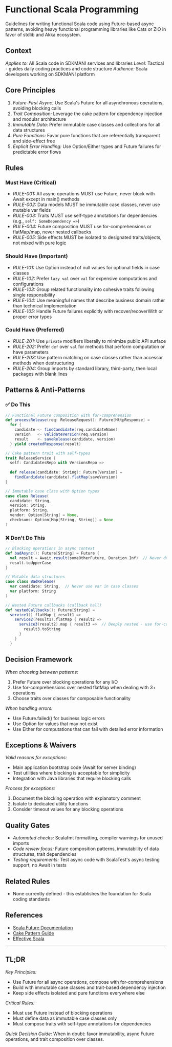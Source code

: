 # Functional Scala Programming

Guidelines for writing functional Scala code using Future-based async patterns, avoiding heavy functional programming libraries like Cats or ZIO in favor of stdlib and Akka ecosystem.

## Context

*Applies to:* All Scala code in SDKMAN! services and libraries
*Level:* Tactical - guides daily coding practices and code structure
*Audience:* Scala developers working on SDKMAN! platform

## Core Principles

1. *Future-First Async:* Use Scala's Future for all asynchronous operations, avoiding blocking calls
2. *Trait Composition:* Leverage the cake pattern for dependency injection and modular architecture
3. *Immutable Data:* Prefer immutable case classes and collections for all data structures
4. *Pure Functions:* Favor pure functions that are referentially transparent and side-effect free
5. *Explicit Error Handling:* Use Option/Either types and Future failures for predictable error flows

## Rules

### Must Have (Critical)

- *RULE-001:* All async operations MUST use Future, never block with Await except in main() methods
- *RULE-002:* Data models MUST be immutable case classes, never use mutable var fields
- *RULE-003:* Traits MUST use self-type annotations for dependencies (e.g., `self: SomeDependency =>`)
- *RULE-004:* Future composition MUST use for-comprehensions or flatMap/map, never nested callbacks
- *RULE-005:* Side effects MUST be isolated to designated traits/objects, not mixed with pure logic

### Should Have (Important)

- *RULE-101:* Use Option instead of null values for optional fields in case classes
- *RULE-102:* Prefer `lazy val` over `val` for expensive computations and configurations
- *RULE-103:* Group related functionality into cohesive traits following single responsibility
- *RULE-104:* Use meaningful names that describe business domain rather than technical implementation
- *RULE-105:* Handle Future failures explicitly with recover/recoverWith or proper error types

### Could Have (Preferred)

- *RULE-201:* Use `private` modifiers liberally to minimize public API surface
- *RULE-202:* Prefer `def` over `val` for methods that perform computation or have parameters
- *RULE-203:* Use pattern matching on case classes rather than accessor methods when destructuring
- *RULE-204:* Group imports by standard library, third-party, then local packages with blank lines

## Patterns & Anti-Patterns

### ✅ Do This

```scala
// Functional Future composition with for-comprehension
def processRelease(req: ReleaseRequest): Future[HttpResponse] = 
  for {
    candidate <- findCandidate(req.candidateName)
    version   <- validateVersion(req.version)
    result    <- saveRelease(candidate, version)
  } yield createdResponse(result)

// Cake pattern trait with self-types
trait ReleaseService {
  self: CandidatesRepo with VersionsRepo =>
  
  def release(candidate: String): Future[Version] = 
    findCandidate(candidate).flatMap(saveVersion)
}

// Immutable case class with Option types
case class Release(
  candidate: String,
  version: String,
  platform: String,
  vendor: Option[String] = None,
  checksums: Option[Map[String, String]] = None
)
```

### ❌ Don't Do This

```scala
// Blocking operations in async context
def badAsync(): Future[String] = Future {
  val result = Await.result(someOtherFuture, Duration.Inf)  // Never do this
  result.toUpperCase
}

// Mutable data structures
case class BadRelease(
  var candidate: String,  // Never use var in case classes
  var platform: String
)

// Nested Future callbacks (callback hell)
def nestedCallbacks(): Future[String] = 
  service1().flatMap { result1 =>
    service2(result1).flatMap { result2 =>
      service3(result2).map { result3 =>  // Deeply nested - use for-comprehension
        result3.toString
      }
    }
  }
```

## Decision Framework

*When choosing between patterns:*
1. Prefer Future over blocking operations for any I/O
2. Use for-comprehensions over nested flatMap when dealing with 3+ operations
3. Choose traits over classes for composable functionality

*When handling errors:*
- Use Future.failed() for business logic errors
- Use Option for values that may not exist
- Use Either for computations that can fail with detailed error information

## Exceptions & Waivers

*Valid reasons for exceptions:*
- Main application bootstrap code (Await for server binding)
- Test utilities where blocking is acceptable for simplicity
- Integration with Java libraries that require blocking calls

*Process for exceptions:*
1. Document the blocking operation with explanatory comment
2. Isolate to dedicated utility functions
3. Consider timeout values for any blocking operations

## Quality Gates

- *Automated checks:* Scalafmt formatting, compiler warnings for unused imports
- *Code review focus:* Future composition patterns, immutability of data structures, trait dependencies
- *Testing requirements:* Test async code with ScalaTest's async testing support, no Await in tests

## Related Rules

- None currently defined - this establishes the foundation for Scala coding standards

## References

- [Scala Future Documentation](https://docs.scala-lang.org/overviews/core/futures.html)
- [Cake Pattern Guide](https://www.scala-lang.org/old/node/2718)
- [Effective Scala](https://twitter.github.io/effectivescala/)

---

## TL;DR

*Key Principles:*
- Use Future for all async operations, compose with for-comprehensions
- Build with immutable case classes and trait-based dependency injection  
- Keep side effects isolated and pure functions everywhere else

*Critical Rules:*
- Must use Future instead of blocking operations
- Must define data as immutable case classes only
- Must compose traits with self-type annotations for dependencies

*Quick Decision Guide:*
When in doubt: favor immutability, async Future operations, and trait composition over classes.